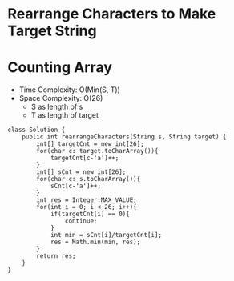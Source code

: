 # Rearrange Characters to Make Target String

# Counting Array

- Time Complexity: O(Min(S, T))
- Space Complexity: O(26)
  - S as length of s
  - T as length of target

```
class Solution {
    public int rearrangeCharacters(String s, String target) {
        int[] targetCnt = new int[26];
        for(char c: target.toCharArray()){
            targetCnt[c-'a']++;
        }
        int[] sCnt = new int[26];
        for(char c: s.toCharArray()){
            sCnt[c-'a']++;
        }
        int res = Integer.MAX_VALUE;
        for(int i = 0; i < 26; i++){
            if(targetCnt[i] == 0){
                continue;
            }
            int min = sCnt[i]/targetCnt[i];
            res = Math.min(min, res);
        }
        return res;
    }
}
```
